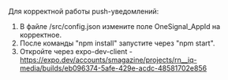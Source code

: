 Для корректной работы push-уведомлений:
1. В файле /src/config.json измените поле OneSignal_AppId на корректное.
2. После команды "npm install" запустите через "npm start".
3. Откройте через expo-dev-client - https://expo.dev/accounts/smagazine/projects/rn__iq-media/builds/eb096374-5afe-429e-acdc-48581702e856 
